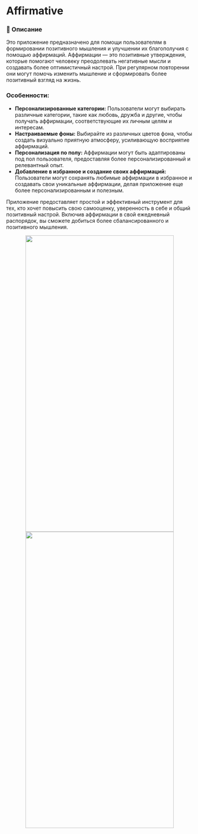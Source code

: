 # Affirmative
### 📜 Описание

Это приложение предназначено для помощи пользователям в формировании позитивного мышления и улучшении их благополучия с помощью аффирмаций. Аффирмации — это позитивные утверждения, которые помогают человеку преодолевать негативные мысли и создавать более оптимистичный настрой. При регулярном повторении они могут помочь изменить мышление и сформировать более позитивный взгляд на жизнь.

### Особенности:
- **Персонализированные категории:** Пользователи могут выбирать различные категории, такие как любовь, дружба и другие, чтобы получать аффирмации, соответствующие их личным целям и интересам.
- **Настраиваемые фоны:** Выбирайте из различных цветов фона, чтобы создать визуально приятную атмосферу, усиливающую восприятие аффирмаций.
- **Персонализация по полу:** Аффирмации могут быть адаптированы под пол пользователя, предоставляя более персонализированный и релевантный опыт.
- **Добавление в избранное и создание своих аффирмаций:** Пользователи могут сохранять любимые аффирмации в избранное и создавать свои уникальные аффирмации, делая приложение еще более персонализированным и полезным.

Приложение предоставляет простой и эффективный инструмент для тех, кто хочет повысить свою самооценку, уверенность в себе и общий позитивный настрой. Включив аффирмации в свой ежедневный распорядок, вы сможете добиться более сбалансированного и позитивного мышления.

<div align="center">
<img src="https://github.com/user-attachments/assets/f613f8fa-30cf-41f4-b386-c86f48b634ab" width="400" height="800">
<img src="https://github.com/user-attachments/assets/8d8f89db-5982-4da3-a6ed-2b536ecf318f" width="400" height="800">
</div>
